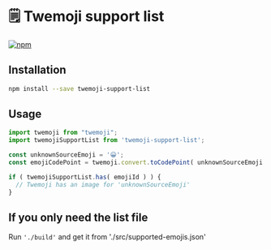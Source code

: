 # 🗒 Twemoji support list

[![npm](https://img.shields.io/npm/v/twemoji-support-list?label=npm)](https://www.npmjs.com/package/twemoji-support-list "npm")

## Installation

```bash
npm install --save twemoji-support-list
```

## Usage

```javascript
import twemoji from "twemoji";
import twemojiSupportList from 'twemoji-support-list';

const unknownSourceEmoji = '😀';
const emojiCodePoint = twemoji.convert.toCodePoint( unknownSourceEmoji );

if ( twemojiSupportList.has( emojiId ) ) {
  // Twemoji has an image for 'unknownSourceEmoji'
}
```

## If you only need the list file

Run <code>'./build'</code> and get it from './src/supported-emojis.json'
